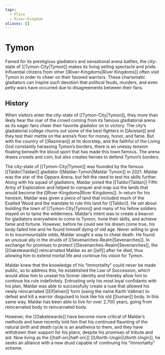 ```yaml
---
tags:
  - Place
  - River-Kingdom
aliases: []
---
```

# Tymon
Famed for its prestigious gladiators and sensational arena battles, the city-state of [[Tymon-City|Tymon]] makes its living selling spectacle and pride. Influential citizens from other [[River-Kingdoms|River Kingdoms]] often visit Tymon in order to cheer on their favored warriors. These charismatic gladiators can inspire such devotion that political feuds, murders, and even petty wars have occurred due to disagreements between their fans.

## History
When visitors enter the city-state of [[Tymon-City|Tymon]], they more than likely hear the roar of the crowd coming from its famous gladiatorial arena as its eager fans cheer their favorite gladiator on to victory. The city’s gladiatorial college churns out some of the best fighters in [[Avistan]] and they test their mettle on the arena’s floor for money, honor, and fame. But with the country of [[Razmiran]] at its doorstep, and the faithful of the Living God constantly harassing Tymon’s borders, there is an uneasy tension floating beneath the blood sport that has made this town famous. The arena draws crowds and coin, but also creates heroes to defend Tymon’s borders.

The city-state of [[Tymon-City|Tymon]] was founded by the famous [[Taldor|Taldan]] gladiator [[Maldar-Tymon|Maldar Tymon]] in 2021. Maldar was the star of the Oppara Arena, but felt the need to test his skills further. Along with his squad of gladiators, Maldar joined the [[Taldor|Taldan]] Fifth Army of Exploration and helped to conquer and map out the lands that would become the [[River-Kingdoms|River Kingdoms]]. In return for his heroism, Maldar was given a piece of land that included much of the Exalted Wood and the mandate to rule this land for [[Taldor]]. He set about building the town of [[Tymon-City|Tymon]] and many of his fellow soldiers stayed on to tame the wilderness. Maldar’s intent was to create a beacon for gladiators everywhere to come to Tymon, hone their skills, and achieve fame and fortune. However, before he could see his dream come true, his body failed him and he found himself dying of old age. Never willing to give in to insurmountable odds, Maldar sought a way to cheat death. He found an unusual ally in the druids of [[Sevenarches-Realm|Sevenarches]]. In exchange for promises to protect [[Sevenarches-Realm|Sevenarches]], the [[Oakstewards]] reincarnated Maldar as an [[elf]] after he died, thus allowing him to extend mortal life and continue his vision for Tymon.

Maldar knew that the knowledge of his “immortality” could never be made public, so to address this, he established the Law of Succession, which would allow him to unseat his former identity and thereby allow him to continue his rule indefinitely. Entrusting only his most loyal confidants with his plan, Maldar was able to successfully create a ruse that allowed his newly reincarnated [[Elf|elven]] form (using the name Karth Valknar) to defeat and kill a warrior disguised to look like his old [[human]] body. In this same way, Maldar has been able to live for over 2,700 years, going from reincarnated body to reincarnated body.

However, the [[Oakstewards]] have become more critical of Maldar’s methods and have recently told him that his continued flaunting of the natural birth and death cycle is an anathema to them, and they have withdrawn their support for his plans, despite his promises of tribute and aid. Now living as the [[half-orc|half-orc]] [[Ullorth-Ungin|Ullorth Ungin]], he seeks an alliance with a new druid capable of continuing his “immortality” scheme.